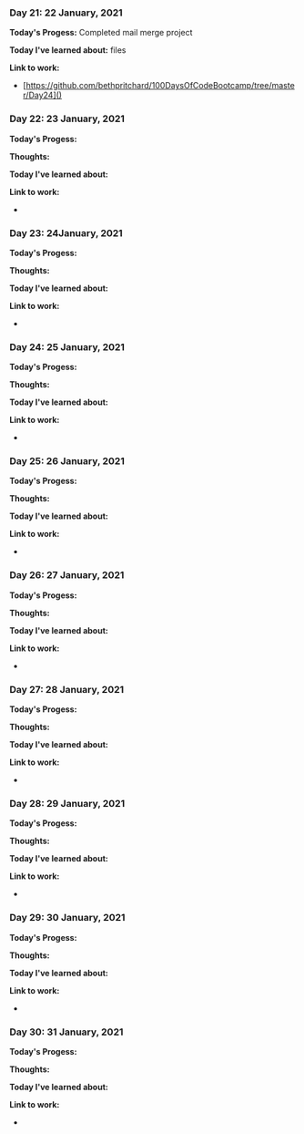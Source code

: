 ### Day 21: 22 January, 2021
**Today's Progess:**  Completed mail merge project

**Today I've learned about:**  files

**Link to work:**

* [https://github.com/bethpritchard/100DaysOfCodeBootcamp/tree/master/Day24]()

### Day 22: 23 January, 2021
**Today's Progess:**  

**Thoughts:** 

**Today I've learned about:**

**Link to work:**

* []()

### Day 23:  24January, 2021
**Today's Progess:**  

**Thoughts:** 

**Today I've learned about:**

**Link to work:**

* []()

### Day 24: 25 January, 2021
**Today's Progess:**  

**Thoughts:** 

**Today I've learned about:**

**Link to work:**

* []()

### Day 25: 26 January, 2021
**Today's Progess:**  

**Thoughts:** 

**Today I've learned about:**

**Link to work:**

* []()

### Day 26: 27 January, 2021
**Today's Progess:**  

**Thoughts:** 

**Today I've learned about:**

**Link to work:**

* []()

### Day 27: 28 January, 2021
**Today's Progess:**  

**Thoughts:** 

**Today I've learned about:**

**Link to work:**

* []()

### Day 28: 29 January, 2021
**Today's Progess:**  

**Thoughts:** 

**Today I've learned about:**

**Link to work:**

* []()

### Day 29: 30 January, 2021
**Today's Progess:**  

**Thoughts:** 

**Today I've learned about:**

**Link to work:**

* []()

### Day 30: 31 January, 2021
**Today's Progess:**  

**Thoughts:** 

**Today I've learned about:**

**Link to work:**

* []()




















<!--
### Day 21:  January, 2021
**Today's Progess:**  

**Thoughts:** 

**Today I've learned about:**

**Link to work:**

* []()

### Day 22:  January, 2021
**Today's Progess:**  

**Thoughts:** 

**Today I've learned about:**

**Link to work:**

* []()

### Day 23:  January, 2021
**Today's Progess:**  

**Thoughts:** 

**Today I've learned about:**

**Link to work:**

* []()

### Day 24:  January, 2021
**Today's Progess:**  

**Thoughts:** 

**Today I've learned about:**

**Link to work:**

* []()

### Day 25:  January, 2021
**Today's Progess:**  

**Thoughts:** 

**Today I've learned about:**

**Link to work:**

* []()

### Day 26:  January, 2021
**Today's Progess:**  

**Thoughts:** 

**Today I've learned about:**

**Link to work:**

* []()

### Day 27:  January, 2021
**Today's Progess:**  

**Thoughts:** 

**Today I've learned about:**

**Link to work:**

* []()

### Day 28:  January, 2021
**Today's Progess:**  

**Thoughts:** 

**Today I've learned about:**

**Link to work:**

* []()

### Day 29:  January, 2021
**Today's Progess:**  

**Thoughts:** 

**Today I've learned about:**

**Link to work:**

* []()

### Day 30:  January, 2021
**Today's Progess:**  

**Thoughts:** 

**Today I've learned about:**

**Link to work:**

* []()






-->
